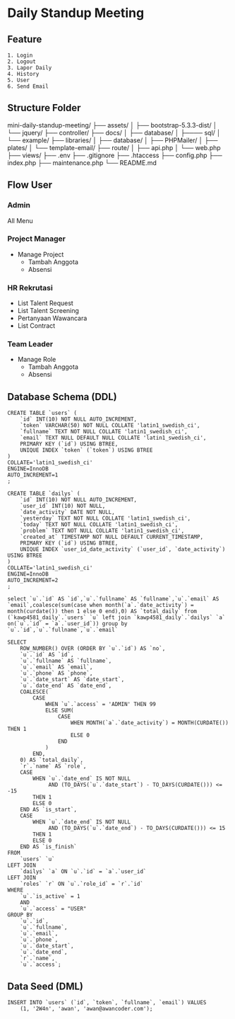 # Daily Standup Meeting

## Feature

```
1. Login
2. Logout
3. Lapor Daily
4. History
5. User
6. Send Email
```

## Structure Folder
mini-daily-standup-meeting/
├── assets/
│   ├── bootstrap-5.3.3-dist/
│   └── jquery/
├── controller/
├── docs/
│   ├── database/
│   ├──── sql/
│	└── example/
├── libraries/
│   ├── database/
│   ├── PHPMailer/
│   ├── plates/
│	└── template-email/
├── route/
│   ├── api.php
│	└── web.php
├── views/
├── .env
├── .gitignore
├── .htaccess
├── config.php
├── index.php
├── maintenance.php
└── README.md

## Flow User

### Admin
All Menu
### Project Manager
- Manage Project
    - Tambah Anggota
    - Absensi
### HR Rekrutasi
- List Talent Request
- List Talent Screening
- Pertanyaan Wawancara
- List Contract

### Team Leader
- Manage Role
    - Tambah Anggota
    - Absensi


## Database Schema (DDL)

```Users
CREATE TABLE `users` (
	`id` INT(10) NOT NULL AUTO_INCREMENT,
	`token` VARCHAR(50) NOT NULL COLLATE 'latin1_swedish_ci',
	`fullname` TEXT NOT NULL COLLATE 'latin1_swedish_ci',
	`email` TEXT NULL DEFAULT NULL COLLATE 'latin1_swedish_ci',
	PRIMARY KEY (`id`) USING BTREE,
	UNIQUE INDEX `token` (`token`) USING BTREE
)
COLLATE='latin1_swedish_ci'
ENGINE=InnoDB
AUTO_INCREMENT=1
;
```


```Dailys
CREATE TABLE `dailys` (
	`id` INT(10) NOT NULL AUTO_INCREMENT,
	`user_id` INT(10) NOT NULL,
	`date_activity` DATE NOT NULL,
	`yesterday` TEXT NOT NULL COLLATE 'latin1_swedish_ci',
	`today` TEXT NOT NULL COLLATE 'latin1_swedish_ci',
	`problem` TEXT NOT NULL COLLATE 'latin1_swedish_ci',
	`created_at` TIMESTAMP NOT NULL DEFAULT CURRENT_TIMESTAMP,
	PRIMARY KEY (`id`) USING BTREE,
	UNIQUE INDEX `user_id_date_activity` (`user_id`, `date_activity`) USING BTREE
)
COLLATE='latin1_swedish_ci'
ENGINE=InnoDB
AUTO_INCREMENT=2
;
```

```Table Views
select `u`.`id` AS `id`,`u`.`fullname` AS `fullname`,`u`.`email` AS `email`,coalesce(sum(case when month(`a`.`date_activity`) = month(curdate()) then 1 else 0 end),0) AS `total_daily` from (`kawp4581_daily`.`users` `u` left join `kawp4581_daily`.`dailys` `a` on(`u`.`id` = `a`.`user_id`)) group by `u`.`id`,`u`.`fullname`,`u`.`email`
```

```Table view_user_daily
SELECT 
    ROW_NUMBER() OVER (ORDER BY `u`.`id`) AS `no`,
    `u`.`id` AS `id`,
    `u`.`fullname` AS `fullname`,
    `u`.`email` AS `email`,
    `u`.`phone` AS `phone`,
    `u`.`date_start` AS `date_start`,
    `u`.`date_end` AS `date_end`,
    COALESCE(
        CASE 
            WHEN `u`.`access` = 'ADMIN' THEN 99 
            ELSE SUM(
                CASE 
                    WHEN MONTH(`a`.`date_activity`) = MONTH(CURDATE()) THEN 1 
                    ELSE 0 
                END
            ) 
        END, 
    0) AS `total_daily`,
    `r`.`name` AS `role`,
	CASE 
        WHEN `u`.`date_end` IS NOT NULL 
             AND (TO_DAYS(`u`.`date_start`) - TO_DAYS(CURDATE())) <= -15 
        THEN 1 
        ELSE 0 
    END AS `is_start`,
    CASE 
        WHEN `u`.`date_end` IS NOT NULL 
             AND (TO_DAYS(`u`.`date_end`) - TO_DAYS(CURDATE())) <= 15 
        THEN 1 
        ELSE 0 
    END AS `is_finish`
FROM 
    `users` `u`
LEFT JOIN 
    `dailys` `a` ON `u`.`id` = `a`.`user_id`
LEFT JOIN 
    `roles` `r` ON `u`.`role_id` = `r`.`id`
WHERE 
    `u`.`is_active` = 1
	AND
	`u`.`access` = "USER"
GROUP BY 
    `u`.`id`,
    `u`.`fullname`,
    `u`.`email`,
    `u`.`phone`,
    `u`.`date_start`,
    `u`.`date_end`,
    `r`.`name`,
    `u`.`access`;
```

## Data Seed (DML)

```
INSERT INTO `users` (`id`, `token`, `fullname`, `email`) VALUES
	(1, '2W4n', 'awan', 'awan@awancoder.com');
```
